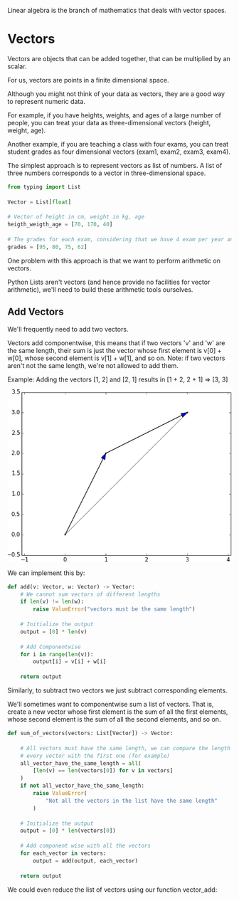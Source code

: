 Linear algebra is the branch of mathematics that deals with vector spaces.

# Vectors

Vectors are objects that can be added together, that can be multiplied by an 
scalar.

For us, vectors are points in a finite dimensional space.

Although you might not think of your data as vectors, they are a good way to 
represent numeric data.

For example, if you have heights, weights, and ages of a large number of people,
you can treat your data as three-dimensional vectors (height, weight, age).  

Another example, if you are teaching a class with four exams, you can treat 
student grades as four dimensional vectors (exam1, exam2, exam3, exam4).


The simplest approach is to represent vectors as list of numbers. A list of 
three numbers corresponds to a vector in three-dimensional space.


```python
from typing import List

Vector = List[float]

# Vector of height in cm, weight in kg, age
heigth_weigth_age = [70, 170, 40]

# The grades for each exam, considering that we have 4 exam per year and student
grades = [95, 80, 75, 62]
```

One problem with this approach is that we want to perform arithmetic on vectors.

Python Lists aren't vectors (and hence provide no facilities for vector 
arithmetic), we'll need to build these arithmetic tools ourselves.

## Add Vectors

We'll frequently need to add two vectors. 

Vectors add componentwise, this means that if two vectors 'v' and 'w' are the
same length, their sum is just the vector whose first element is v[0] + w[0], 
whose second element is v[1] + w[1], and so on. Note: if two vectors aren't 
not the same length, we're not allowed to add them.

Example:
Adding the vectors [1, 2] and [2, 1] results in [1 + 2, 2 + 1] => [3, 3] 

![sum of vectors](./imgs/sum_of_vectors.png)

We can implement this by:

```python
def add(v: Vector, w: Vector) -> Vector:
    # We cannot sum vectors of different lengths
    if len(v) != len(w):
        raise ValueError("vectors must be the same length")

    # Initialize the output
    output = [0] * len(v)

    # Add Componentwise
    for i in range(len(v)):
        output[i] = v[i] + w[i]

    return output
```

Similarly, to subtract two vectors we just subtract corresponding elements.

We'll sometimes want to componentwise sum a list of vectors. That is, create a 
new vector whose first element is the sum of all the first elements, whose 
second element is the sum of all the second elements, and so on.

```python
def sum_of_vectors(vectors: List[Vector]) -> Vector:

    # All vectors must have the same length, we can compare the length of
    # every vector with the first one (for example)
    all_vector_have_the_same_length = all(
        [len(v) == len(vectors[0]) for v in vectors]
    )
    if not all_vector_have_the_same_length:
        raise ValueError(
            "Not all the vectors in the list have the same length"
        )

    # Initialize the output
    output = [0] * len(vectors[0])

    # Add component wise with all the vectors
    for each_vector in vectors:
        output = add(output, each_vector)

    return output
```

We could even reduce the list of vectors using our function vector_add:

